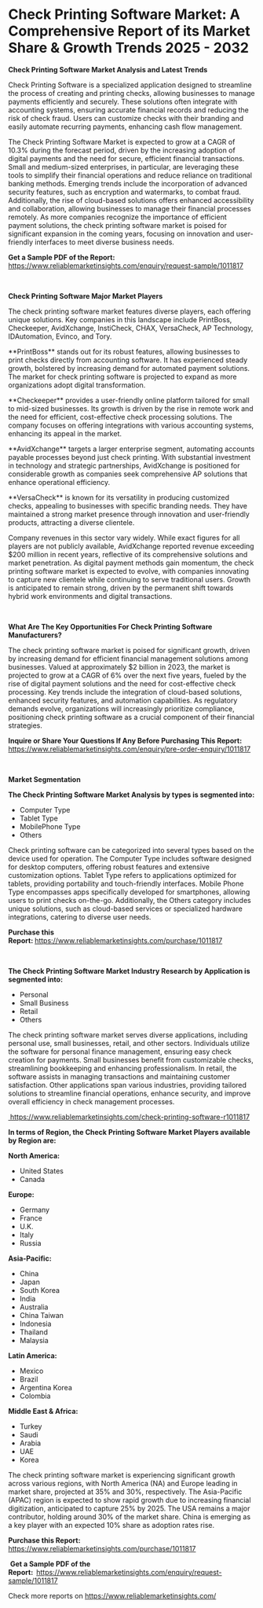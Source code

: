<p><h1>Check Printing Software Market: A Comprehensive Report of its Market Share & Growth Trends 2025 - 2032</h1></p><p><strong>Check Printing Software Market Analysis and Latest Trends</strong></p>
<p><p>Check Printing Software is a specialized application designed to streamline the process of creating and printing checks, allowing businesses to manage payments efficiently and securely. These solutions often integrate with accounting systems, ensuring accurate financial records and reducing the risk of check fraud. Users can customize checks with their branding and easily automate recurring payments, enhancing cash flow management.</p><p>The Check Printing Software Market is expected to grow at a CAGR of 10.3% during the forecast period, driven by the increasing adoption of digital payments and the need for secure, efficient financial transactions. Small and medium-sized enterprises, in particular, are leveraging these tools to simplify their financial operations and reduce reliance on traditional banking methods. Emerging trends include the incorporation of advanced security features, such as encryption and watermarks, to combat fraud. Additionally, the rise of cloud-based solutions offers enhanced accessibility and collaboration, allowing businesses to manage their financial processes remotely. As more companies recognize the importance of efficient payment solutions, the check printing software market is poised for significant expansion in the coming years, focusing on innovation and user-friendly interfaces to meet diverse business needs.</p></p>
<p><strong>Get a Sample PDF of the Report:&nbsp;</strong> <a href="https://www.reliablemarketinsights.com/enquiry/request-sample/1011817?utm_campaign=3261&utm_medium=2&utm_source=Github&utm_content=ia&utm_term=06032025&utm_id=check-printing-software">https://www.reliablemarketinsights.com/enquiry/request-sample/1011817</a></p>
<p>&nbsp;</p>
<p><strong>Check Printing Software Major Market Players</strong></p>
<p><p>The check printing software market features diverse players, each offering unique solutions. Key companies in this landscape include PrintBoss, Checkeeper, AvidXchange, InstiCheck, CHAX, VersaCheck, AP Technology, IDAutomation, Evinco, and Tory. </p><p>**PrintBoss** stands out for its robust features, allowing businesses to print checks directly from accounting software. It has experienced steady growth, bolstered by increasing demand for automated payment solutions. The market for check printing software is projected to expand as more organizations adopt digital transformation.</p><p>**Checkeeper** provides a user-friendly online platform tailored for small to mid-sized businesses. Its growth is driven by the rise in remote work and the need for efficient, cost-effective check processing solutions. The company focuses on offering integrations with various accounting systems, enhancing its appeal in the market.</p><p>**AvidXchange** targets a larger enterprise segment, automating accounts payable processes beyond just check printing. With substantial investment in technology and strategic partnerships, AvidXchange is positioned for considerable growth as companies seek comprehensive AP solutions that enhance operational efficiency.</p><p>**VersaCheck** is known for its versatility in producing customized checks, appealing to businesses with specific branding needs. They have maintained a strong market presence through innovation and user-friendly products, attracting a diverse clientele.</p><p>Company revenues in this sector vary widely. While exact figures for all players are not publicly available, AvidXchange reported revenue exceeding $200 million in recent years, reflective of its comprehensive solutions and market penetration. As digital payment methods gain momentum, the check printing software market is expected to evolve, with companies innovating to capture new clientele while continuing to serve traditional users. Growth is anticipated to remain strong, driven by the permanent shift towards hybrid work environments and digital transactions.</p></p>
<p>&nbsp;</p>
<p><strong>What Are The Key Opportunities For Check Printing Software Manufacturers?</strong></p>
<p><p>The check printing software market is poised for significant growth, driven by increasing demand for efficient financial management solutions among businesses. Valued at approximately $2 billion in 2023, the market is projected to grow at a CAGR of 6% over the next five years, fueled by the rise of digital payment solutions and the need for cost-effective check processing. Key trends include the integration of cloud-based solutions, enhanced security features, and automation capabilities. As regulatory demands evolve, organizations will increasingly prioritize compliance, positioning check printing software as a crucial component of their financial strategies.</p></p>
<p><strong>Inquire or Share Your Questions If Any Before Purchasing This Report:</strong> <a href="https://www.reliablemarketinsights.com/enquiry/pre-order-enquiry/1011817?utm_campaign=3261&utm_medium=2&utm_source=Github&utm_content=ia&utm_term=06032025&utm_id=check-printing-software">https://www.reliablemarketinsights.com/enquiry/pre-order-enquiry/1011817</a></p>
<p>&nbsp;</p>
<p><strong>Market Segmentation</strong></p>
<p><strong>The Check Printing Software Market Analysis by types is segmented into:</strong></p>
<p><ul><li>Computer Type</li><li>Tablet Type</li><li>MobilePhone Type</li><li>Others</li></ul></p>
<p><p>Check printing software can be categorized into several types based on the device used for operation. The Computer Type includes software designed for desktop computers, offering robust features and extensive customization options. Tablet Type refers to applications optimized for tablets, providing portability and touch-friendly interfaces. Mobile Phone Type encompasses apps specifically developed for smartphones, allowing users to print checks on-the-go. Additionally, the Others category includes unique solutions, such as cloud-based services or specialized hardware integrations, catering to diverse user needs.</p></p>
<p><strong>Purchase this Report:&nbsp;</strong><a href="https://www.reliablemarketinsights.com/purchase/1011817?utm_campaign=3261&utm_medium=2&utm_source=Github&utm_content=ia&utm_term=06032025&utm_id=check-printing-software">https://www.reliablemarketinsights.com/purchase/1011817</a></p>
<p>&nbsp;</p>
<p><strong>The Check Printing Software Market Industry Research by Application is segmented into:</strong></p>
<p><ul><li>Personal</li><li>Small Business</li><li>Retail</li><li>Others</li></ul></p>
<p><p>The check printing software market serves diverse applications, including personal use, small businesses, retail, and other sectors. Individuals utilize the software for personal finance management, ensuring easy check creation for payments. Small businesses benefit from customizable checks, streamlining bookkeeping and enhancing professionalism. In retail, the software assists in managing transactions and maintaining customer satisfaction. Other applications span various industries, providing tailored solutions to streamline financial operations, enhance security, and improve overall efficiency in check management processes.</p></p>
<p><a href="https://www.reliablemarketinsights.com/check-printing-software-r1011817?utm_campaign=3261&utm_medium=2&utm_source=Github&utm_content=ia&utm_term=06032025&utm_id=check-printing-software">&nbsp;https://www.reliablemarketinsights.com/check-printing-software-r1011817</a></p>
<p><strong>In terms of Region, the Check Printing Software Market Players available by Region are:</strong></p>
<p>
    <p> <strong> North America: </strong>
        <ul>
            <li>United States</li>
            <li>Canada</li>
        </ul>
        </p> 
    <p> <strong> Europe: </strong>
        <ul>
            <li>Germany</li>
            <li>France</li>
            <li>U.K.</li>
            <li>Italy</li>
            <li>Russia</li>
        </ul>
        </p> 
    <p> <strong> Asia-Pacific: </strong>
        <ul>
            <li>China</li>
            <li>Japan</li>
            <li>South Korea</li>
            <li>India</li>
            <li>Australia</li>
            <li>China Taiwan</li>
            <li>Indonesia</li>
            <li>Thailand</li>
            <li>Malaysia</li>
        </ul>
        </p> 
    <p> <strong> Latin America: </strong>
        <ul>
            <li>Mexico</li>
            <li>Brazil</li>
            <li>Argentina Korea</li>
            <li>Colombia</li>
        </ul>
        </p> 
    <p> <strong> Middle East & Africa: </strong>
        <ul>
            <li>Turkey</li>
            <li>Saudi</li>
            <li>Arabia</li>
            <li>UAE</li>
            <li>Korea</li>
        </ul>
    </p>
    </p>
<p><p>The check printing software market is experiencing significant growth across various regions, with North America (NA) and Europe leading in market share, projected at 35% and 30%, respectively. The Asia-Pacific (APAC) region is expected to show rapid growth due to increasing financial digitization, anticipated to capture 25% by 2025. The USA remains a major contributor, holding around 30% of the market share. China is emerging as a key player with an expected 10% share as adoption rates rise.</p></p>
<p><strong>Purchase this Report: </strong><a href="https://www.reliablemarketinsights.com/purchase/1011817?utm_campaign=3261&utm_medium=2&utm_source=Github&utm_content=ia&utm_term=06032025&utm_id=check-printing-software">https://www.reliablemarketinsights.com/purchase/1011817</a></p>
<p>&nbsp;<strong>Get a Sample PDF of the Report:&nbsp;&nbsp;</strong><a href="https://www.reliablemarketinsights.com/enquiry/request-sample/1011817?utm_campaign=3261&utm_medium=2&utm_source=Github&utm_content=ia&utm_term=06032025&utm_id=check-printing-software">https://www.reliablemarketinsights.com/enquiry/request-sample/1011817</a></p>
<p><strong></strong></p>
<p>Check more reports on <a href="https://www.reliablemarketinsights.com/?utm_campaign=3261&utm_medium=2&utm_source=Github&utm_content=ia&utm_term=06032025&utm_id=check-printing-software">https://www.reliablemarketinsights.com/</a></p>